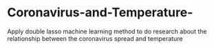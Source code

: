# Coronavirus-and-Temperature-
Apply double lasso machine learning method to do research about the relationship between the coronavirus spread and temperature
